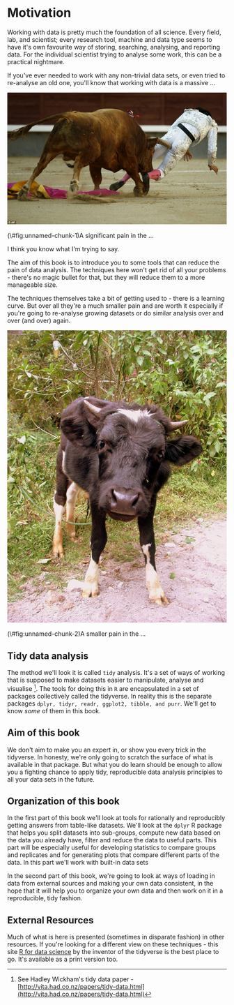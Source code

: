 # Motivation

Working with data is pretty much the foundation of all science. Every field, lab, and scientist; every research tool, machine and data type seems to have it's own favourite way of storing, searching, analysing, and reporting data. For the individual scientist trying to analyse some work, this can be a practical nightmare.

If you've ever needed to work with any non-trivial data sets, or even tried to re-analyse an old one, you'll know that working with data is a massive ... 

<div class="figure">
<img src="assets/matador.jpg" alt="A significant pain in the ..."  />
<p class="caption">(\#fig:unnamed-chunk-1)A significant pain in the ...</p>
</div>

I think you know what I'm trying to say. 

The aim of this book is to introduce you to some tools that can reduce the pain of data analysis. The techniques here won't get rid of all your problems - there's no magic bullet for that, but they will reduce them to a more manageable size. 

The techniques themselves take a bit of getting used to - there is a learning curve. But over all they're a much smaller pain and are worth it especially if you're going to re-analyse growing datasets or do similar analysis over and over (and over) again.

<div class="figure">
<img src="assets/baby_bull.jpg" alt="A smaller pain in the ..."  />
<p class="caption">(\#fig:unnamed-chunk-2)A smaller pain in the ...</p>
</div>

## Tidy data analysis

The method we'll look it is called `tidy` analysis. It's a set of ways of working that is supposed to make datasets easier to manipulate, analyse and visualise [^1]. The tools for doing this in `R` are encapsulated in a set of packages collectively called the tidyverse. In reality this is the separate packages `dplyr, tidyr, readr, ggplot2, tibble, and purr`. We'll get to know _some_ of them in this book.

## Aim of this book

We don't aim to make you an expert in, or show you every trick in the tidyverse. In honesty, we're only going to scratch the surface of what is available in that package. But what you do learn should be enough to allow you a fighting chance to apply tidy, reproducible data analysis principles to all your data sets in the future.  

## Organization of this book

In the first part of this book we'll look at tools for rationally and reproducibly getting answers from table-like datasets. We'll look at the `dplyr` R package that helps you split datasets into sub-groups, compute new data based on the data you already have, filter and reduce the data to useful parts. This part will be especially useful for developing statistics to compare groups and replicates and for generating plots that compare different parts of the data. In this part we'll work with built-in data sets


In the second part of this book, we're going to look at ways of loading in data from external sources and making your own data consistent, in the hope that it will help you to organize your own data and then work on it in a reproducible, tidy fashion.

## External Resources

Much of what is here is presented (sometimes in disparate fashion) in other resources. If you're looking for a different view on these techniques - this site [R for data science](http://r4ds.had.co.nz/) by the inventor of the tidyverse is the best place to go. It's available as a print version too.


[^1]: See Hadley Wickham's tidy data paper -  [http://vita.had.co.nz/papers/tidy-data.html](http://vita.had.co.nz/papers/tidy-data.html)
